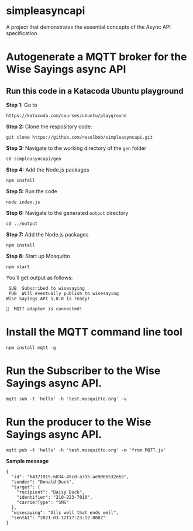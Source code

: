 # simpleasyncapi
A project that demonstrates the essential concepts of the Async API specification

# Autogenerate a MQTT broker for the Wise Sayings async API

## Run this code in a Katacoda Ubuntu playground

**Step 1:** Go to

`https://katacoda.com/courses/ubuntu/playground`

**Step 2:** Clone the respository code:

`git clone https://github.com/reselbob/simpleasyncapi.git`

**Step 3:** Navigate to the working directory of the `gen` folder

`cd simpleasyncapi/gen`

**Step 4:** Add the Node.js packages

`npm install`

**Step 5:**  Run the code

`node index.js`

**Step 6:** Navigate to the generated `output` directory

`cd ../output`

**Step 7:** Add the Node.js packages

`npm install`

**Step 8:** Start up Mosquitto

`npm start`

You'll get output as follows:

```
 SUB  Subscribed to wisesaying
 PUB  Will eventually publish to wisesaying
Wise Sayings API 1.0.0 is ready! 

🔗  MQTT adapter is connected!

```

# Install the MQTT command line tool

`npm install mqtt -g`

# Run the Subscriber to the Wise Sayings async API.

`mqtt sub -t 'hello' -h 'test.mosquitto.org' -v`

# Run the producer to the Wise Sayings async API.

`mqtt pub -t 'hello' -h 'test.mosquitto.org' -m 'from MQTT.js'`

**Sample message**

```
{
  "id": "64371915-6834-45cd-a315-ae900b532e6b",
  "sender": "Donald Duck",
  "target": {
    "recipient": "Daisy Duck",
    "identifier": "210-223-7010",
    "carrierType": "SMS"
  },
  "wisesaying": "Alls well that ends well",
  "sentAt": "2021-03-12T17:23:12.000Z"
}

```

